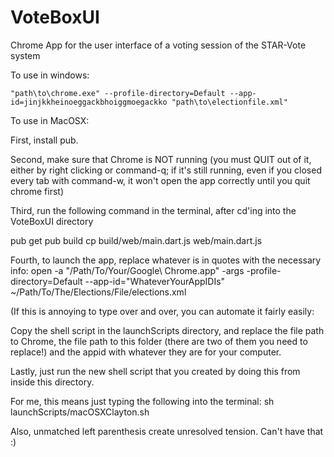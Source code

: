 # VoteBoxUI
Chrome App for the user interface of a voting session of the STAR-Vote system

To use in windows:

`"path\to\chrome.exe" --profile-directory=Default --app-id=jinjkkheinoeggackbhoiggmoegackko "path\to\electionfile.xml"`





To use in MacOSX:


First, install pub.

Second,  make sure that Chrome is NOT running (you must QUIT out of it, either by 
right clicking or command-q; if it's still running, even if you closed every tab
with command-w, it won't open the app correctly until you quit chrome first)

Third, run the following command in the terminal, after cd'ing into the VoteBoxUI directory

pub get
pub build
cp build/web/main.dart.js web/main.dart.js

Fourth, to launch the app, replace whatever is in quotes with the necessary info:
open -a "/Path/To/Your/Google\ Chrome.app" -args -profile-directory=Default --app-id="WhateverYourAppIDIs" ~/Path/To/The/Elections/File/elections.xml







(If this is annoying to type over and over, you can automate it fairly easily:

Copy the shell script in the launchScripts directory, and replace the file
path to Chrome, the file path to this folder (there are two of them you need
to replace!) and the appid with whatever they are for your computer.  


Lastly, just run the new shell script that you created by doing this from inside 
this directory.

For me, this means just typing the following into the terminal:
sh launchScripts/macOSXClayton.sh

Also, unmatched left parenthesis create unresolved tension. Can't have that :)
